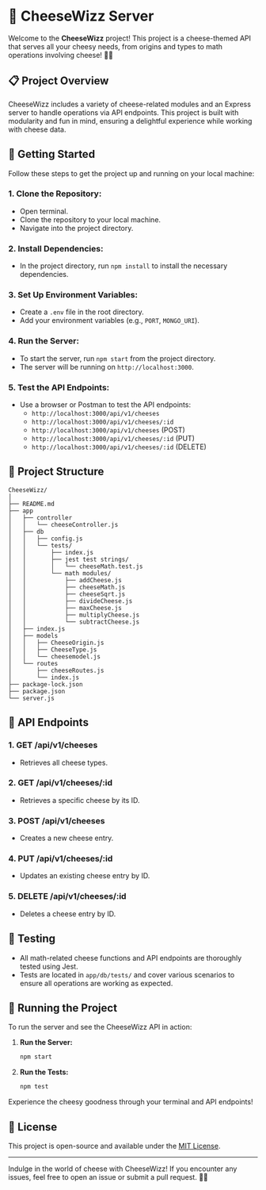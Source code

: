 # 🧀 CheeseWizz Server

Welcome to the **CheeseWizz** project! This project is a cheese-themed API that serves all your cheesy needs, from origins and types to math operations involving cheese! 🍕🧀

## 📋 Project Overview

CheeseWizz includes a variety of cheese-related modules and an Express server to handle operations via API endpoints. This project is built with modularity and fun in mind, ensuring a delightful experience while working with cheese data.

## 🔧 Getting Started

Follow these steps to get the project up and running on your local machine:

### 1. **Clone the Repository:**
   - Open terminal.
   - Clone the repository to your local machine.
   - Navigate into the project directory.

### 2. **Install Dependencies:**
   - In the project directory, run `npm install` to install the necessary dependencies.

### 3. **Set Up Environment Variables:**
   - Create a `.env` file in the root directory.
   - Add your environment variables (e.g., `PORT`, `MONGO_URI`).

### 4. **Run the Server:**
   - To start the server, run `npm start` from the project directory.
   - The server will be running on `http://localhost:3000`.

### 5. **Test the API Endpoints:**
   - Use a browser or Postman to test the API endpoints:
     - `http://localhost:3000/api/v1/cheeses`
     - `http://localhost:3000/api/v1/cheeses/:id`
     - `http://localhost:3000/api/v1/cheeses` (POST)
     - `http://localhost:3000/api/v1/cheeses/:id` (PUT)
     - `http://localhost:3000/api/v1/cheeses/:id` (DELETE)

## 📂 Project Structure

```
CheeseWizz/
│
├── README.md
├── app
│   ├── controller
│   │   └── cheeseController.js
│   ├── db
│   │   ├── config.js
│   │   └── tests/
│   │       ├── index.js
│   │       ├── jest test strings/
│   │       │   └── cheeseMath.test.js
│   │       └── math modules/
│   │           ├── addCheese.js
│   │           ├── cheeseMath.js
│   │           ├── cheeseSqrt.js
│   │           ├── divideCheese.js
│   │           ├── maxCheese.js
│   │           ├── multiplyCheese.js
│   │           └── subtractCheese.js
│   ├── index.js
│   ├── models
│   │   ├── CheeseOrigin.js
│   │   ├── CheeseType.js
│   │   └── cheesemodel.js
│   └── routes
│       ├── cheeseRoutes.js
│       └── index.js
├── package-lock.json
├── package.json
└── server.js
```

## 🧀 API Endpoints

### 1. **GET /api/v1/cheeses**
   - Retrieves all cheese types.

### 2. **GET /api/v1/cheeses/:id**
   - Retrieves a specific cheese by its ID.

### 3. **POST /api/v1/cheeses**
   - Creates a new cheese entry.

### 4. **PUT /api/v1/cheeses/:id**
   - Updates an existing cheese entry by ID.

### 5. **DELETE /api/v1/cheeses/:id**
   - Deletes a cheese entry by ID.

## 🧪 Testing

- All math-related cheese functions and API endpoints are thoroughly tested using Jest.
- Tests are located in `app/db/tests/` and cover various scenarios to ensure all operations are working as expected.

## 🚀 Running the Project

To run the server and see the CheeseWizz API in action:

1. **Run the Server:**
   ```bash
   npm start
   ```
2. **Run the Tests:**
   ```bash
   npm test
   ```

Experience the cheesy goodness through your terminal and API endpoints!

## 📄 License

This project is open-source and available under the [MIT License](LICENSE).

---

Indulge in the world of cheese with CheeseWizz! If you encounter any issues, feel free to open an issue or submit a pull request. 🧀✨
